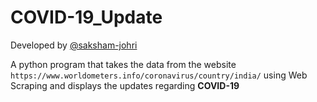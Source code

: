 # COVID-19_Update

Developed by [@saksham-johri]("https://www.github.com/saksham-johri")

A python program that takes the data from the website `https://www.worldometers.info/coronavirus/country/india/` using Web Scraping and displays the updates regarding **COVID-19**
